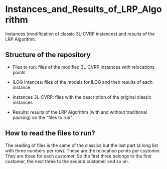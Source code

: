 # Instances_and_Results_of_LRP_Algorithm

Instances (modification of classic 3L-CVRP instances) and results of the LRP Algorithm.

## Structure of the repository

  + Files to run: files of the modified 3L-CVRP instances with relocations points
  
  + ILOG Intances: files of the models for ILOG and their results of each instance
  
  + Instances 3L-CVRP: files with the description of the original classic instances
  
  + Results: results of the LRP Algorithm (with and without traditional packing) on the "files to run"
  
## How to read the files to run?

The reading of files is the same of the classics but the last part (a long list with three numbers per row). These are the relocation points per customer. They are three for each customer. So the first three belongs to the first customer, the next three to the second customer and so on.
